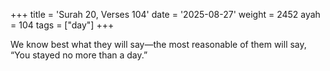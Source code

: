 +++
title = 'Surah 20, Verses 104'
date = '2025-08-27'
weight = 2452
ayah = 104
tags = ["day"]
+++

We know best what they will say—the most reasonable of them will say, “You stayed no more than a day.”